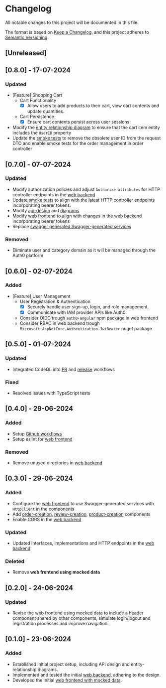# Changelog

All notable changes to this project will be documented in this file.

The format is based on [Keep a Changelog](https://keepachangelog.com/en/1.0.0/),
and this project adheres to [Semantic Versioning](https://semver.org/spec/v2.0.0.html).

## [Unreleased]

## [0.8.0] - 17-07-2024

### Updated

- [Feature] Shopping Cart
  - Cart Functionality
    - [x] Allow users to add products to their cart, view cart contents and update quantities.
  - Cart Persistence
    - [x] Ensure cart contents persist across user sessions.
- Modify the [entity relationship diagram](./docs/diagrams/entity-relationship-diagram.mmd) to ensure that the cart item entity includes the `UserID` property
- Update the [smoke tests](./backend/Mgtt.ECom/smoke-test/) to remove the obsolete user ID from the request DTO and enable smoke tests for the order management in order controller 

## [0.7.0] - 07-07-2024

### Updated

- Modify authorization policies and adjust `Authorize attributes` for HTTP controller endpoints in the [web backend](./backend/Mgtt.ECom/)
- Update [smoke tests](./backend/Mgtt.ECom/smoke-test/) to align with the latest HTTP controller endpoints incorporating bearer tokens.
- Modify [api-design](./docs/api-design/) and [diagrams](./docs/diagrams/)
- Modify [web frontend](./frontend/e-commerce-service/) to align with changes in the web backend incorporating bearer tokens
- Replace [swagger generated Swagger-generated services](./frontend/e-commerce-service/src/app/generated/)

### Removed

- Eliminate user and category domain as it will be managed through the Auth0 platform

## [0.6.0] - 02-07-2024

### Added

- [Feature] User Management
    - User Registration & Authentication
        - [x] Securely handle user sign-up, login, and role management.
        - [x] Communicate with IAM provider APIs like Auth0.
    - Consider OIDC trough `auth0-angular` npm package in web frontend
    - Consider RBAC in web backend trough `Microsoft.AspNetCore.Authentication.JwtBearer` nuget package

## [0.5.0] - 01-07-2024

### Updated

- Integrated CodeQL into [PR](./.github/workflows/pr.yml) and [release](./.github/workflows/release.yml) workflows

### Fixed

- Resolved issues with TypeScript tests

## [0.4.0] - 29-06-2024

### Added

- Setup [Github workflows](./.github/workflows/)
- Setup eslint for [web frontend](./frontend/e-commerce-service/)

### Removed 

- Remove unused directories in [web backend](./backend/Mgtt.ECom/)

## [0.3.0] - 29-06-2024

### Added

- Configure the [web frontend](./frontend/e-commerce-service/) to use Swagger-generated services with `HttpClient` in the components
- Add [order-creation](./frontend/e-commerce-service/src/app/components/order-management/order-creation/), [review-creation](./frontend/e-commerce-service/src/app/components/review-management/review-creation/), [product-creation](./frontend/e-commerce-service/src/app/components/product-management/product-creation/) components 
- Enable CORS in the [web backend](./backend/Mgtt.ECom/)

### Updated

- Updated interfaces, implementations and HTTP endpoints in the [web backend](./backend/Mgtt.ECom/)

### Deleted

- Remove **web frontend using mocked data**

## [0.2.0] - 24-06-2024

### Updated

- Revise the [web frontend using mocked data](./frontend/e-commerce-service-mocked/) to include a header component shared by other components, simulate login/logout and registration processes and improve navigation.

## [0.1.0] - 23-06-2024

### Added

- Established initial project setup, including API design and entity-relationship diagrams.
- Implemented and tested the initial [web backend](./backend/Mgtt.ECom/), adhering to the design.
- Developed the initial [web frontend with mocked data](./frontend/e-commerce-service-mocked/).